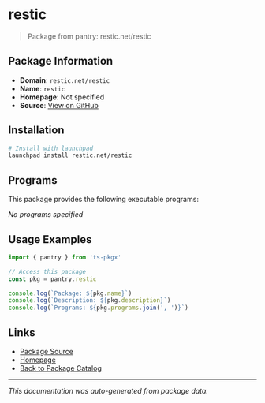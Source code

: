 # restic

> Package from pantry: restic.net/restic

## Package Information

- **Domain**: `restic.net/restic`
- **Name**: `restic`
- **Homepage**: Not specified
- **Source**: [View on GitHub](https://github.com/pkgxdev/pantry/tree/main/projects/restic.net/restic/package.yml)

## Installation

```bash
# Install with launchpad
launchpad install restic.net/restic
```

## Programs

This package provides the following executable programs:

*No programs specified*

## Usage Examples

```typescript
import { pantry } from 'ts-pkgx'

// Access this package
const pkg = pantry.restic

console.log(`Package: ${pkg.name}`)
console.log(`Description: ${pkg.description}`)
console.log(`Programs: ${pkg.programs.join(', ')}`)
```

## Links

- [Package Source](https://github.com/pkgxdev/pantry/tree/main/projects/restic.net/restic/package.yml)
- [Homepage](#)
- [Back to Package Catalog](../../../package-catalog.md)

---

*This documentation was auto-generated from package data.*

